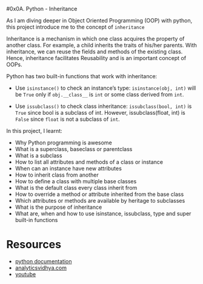 #0x0A. Python - Inheritance

As I am diving deeper in Object Oriented Programming (OOP) with python, this project introduce me to the concept of `inheritance`


Inheritance is a mechanism in which one class acquires the property of another class. For example, a child inherits the traits of his/her parents. With inheritance, we can reuse the fields and methods of the existing class. Hence, inheritance facilitates Reusability and is an important concept of OOPs.


Python has two built-in functions that work with inheritance:

- Use `isinstance()` to check an instance’s type: `isinstance(obj, int)` will be `True` only if `obj.__class__` is `int` or some class derived from `int`.

- Use  `issubclass()` to check class inheritance: `issubclass(bool, int)` is `True` since bool is a subclass of int. However, issubclass(float, int) is `False` since `float` is not a subclass of `int`.


In this project, I learnt:
- Why Python programming is awesome
- What is a superclass, baseclass or parentclass
- What is a subclass
- How to list all attributes and methods of a class or instance
- When can an instance have new attributes
- How to inherit class from another
- How to define a class with multiple base classes
- What is the default class every class inherit from
- How to override a method or attribute inherited from the base class
- Which attributes or methods are available by heritage to subclasses
- What is the purpose of inheritance
- What are, when and how to use isinstance, issubclass, type and super built-in functions


# Resources
- [python documentation](https://docs.python.org/3/tutorial/classes.html#inheritance)
- [analyticsvidhya.com](https://www.analyticsvidhya.com/blog/2020/10/inheritance-object-oriented-programming/#:~:text=super()%20function-,What%20is%20Inheritance%20in%20Object%20Oriented%20Programming%3F,known%20as%20the%20Parent%20class.)
- [youtube](https://www.youtube.com/watch?v=d8kCdLCi6Lk)

